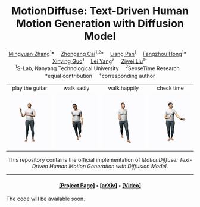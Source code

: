 <div align="center">

<h1>MotionDiffuse: Text-Driven Human Motion Generation with Diffusion Model</h1>

<div>
    <a href='https://scholar.google.com/citations?user=2QLD4fAAAAAJ&hl=en' target='_blank'>Mingyuan Zhang</a><sup>1</sup>*&emsp;
    <a href='https://caizhongang.github.io/' target='_blank'>Zhongang Cai</a><sup>1,2</sup>*&emsp;
    <a href='https://scholar.google.com/citations?user=lSDISOcAAAAJ&hl=zh-CN' target='_blank'>Liang Pan</a><sup>1</sup>&emsp;
    <a href='https://hongfz16.github.io/' target='_blank'>Fangzhou Hong</a><sup>1</sup>*&emsp;
    <a href='https://github.com/gxyes/gxyes.github.io' target='_blank'>Xinying Guo</a><sup>1</sup>&emsp;
    <a href='https://yanglei.me/' target='_blank'>Lei Yang</a><sup>2</sup>&emsp;
    <a href='https://liuziwei7.github.io/' target='_blank'>Ziwei Liu</a><sup>1+</sup>
</div>
<div>
    <sup>1</sup>S-Lab, Nanyang Technological University&emsp;
    <sup>2</sup>SenseTime Research&emsp;
</div>
<div>
    *equal contribution&emsp;
    <sup>+</sup>corresponding author
</div>

<table>
<tr>
    <td align='center' width='24%'>play the guitar</td>
    <td align='center' width='24%'>walk sadly</td>
    <td align='center' width='24%'>walk happily</td>
    <td align='center' width='24%'>check time</td>
</tr>
<tr>
    <td><img src="figures/gallery/gen_00.gif" width="100%"/></td>
    <td><img src="figures/gallery/gen_03.gif" width="100%"/></td>
    <td><img src="figures/gallery/gen_05.gif" width="100%"/></td>
    <td><img src="figures/gallery/gen_06.gif" width="100%"/></td>
</tr>
</table>

This repository contains the official implementation of _MotionDiffuse: Text-Driven Human Motion Generation with Diffusion Model_.

---

<h4 align="center">
  <a href="https://mingyuan-zhang.github.io/projects/MotionDiffuse.html" target='_blank'>[Project Page]</a> •
  <a href="https://arxiv.org/abs/2208.15001" target='_blank'>[arXiv]</a> •
  <a href="https://youtu.be/U5PTnw490SA" target='_blank'>[Video]</a>
</h4>

</div>

The code will be available soon.

